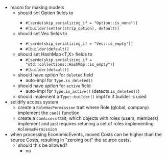 - macro for making models
  - should set Option<T> fields to 
    - `#[serde(skip_serializing_if = "Option::is_none")]`
    - `#[builder(setter(strip_option), default)]`
  - should set Vec<T> fields to 
    - `#[serde(skip_serializing_if = "Vec::is_empty")]`
    - `#[builder(default)]`
  - should set HashMap<T,X> fields to 
    - `#[serde(skip_serializing_if = "std::collections::HashMap::is_empty")]`
    - `#[builder(default)]`
  - should have *option* for `deleted` field
    - auto-impl for `Type.is_deleted()`
  - should have *option* for `active` field
    - auto-impl for `Type.is_active()` (detects `is_deleted()`)
  - should implement a `Type::builder()` impl fn if builder is used
- solidify access system
  - create a `RoleHasPermission` trait where Role (global, company) implement the 
  `can()` function
  - create a `CanAccess` trait, which objects with roles (users, members) implement
  and just requires retuning a set of roles implementing `RoleHasPermission`
- when processing EconomicEvents, moved Costs can be higher than the source Costs,
  resulting in "zeroing out" the source costs.
  - should this be allowed?
    - no

